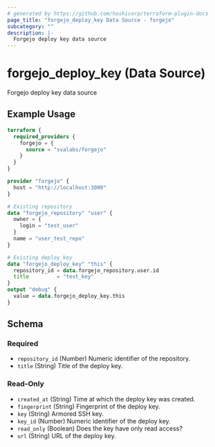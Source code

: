```yaml
---
# generated by https://github.com/hashicorp/terraform-plugin-docs
page_title: "forgejo_deploy_key Data Source - forgejo"
subcategory: ""
description: |-
  Forgejo deploy key data source
---
```


# forgejo_deploy_key (Data Source)

Forgejo deploy key data source

## Example Usage

```terraform
terraform {
  required_providers {
    forgejo = {
      source = "svalabs/forgejo"
    }
  }
}

provider "forgejo" {
  host = "http://localhost:3000"
}

# Existing repository
data "forgejo_repository" "user" {
  owner = {
    login = "test_user"
  }
  name = "user_test_repo"
}

# Existing deploy key
data "forgejo_deploy_key" "this" {
  repository_id = data.forgejo_repository.user.id
  title         = "test_key"
}
output "debug" {
  value = data.forgejo_deploy_key.this
}
```

<!-- schema generated by tfplugindocs -->
## Schema

### Required

- `repository_id` (Number) Numeric identifier of the repository.
- `title` (String) Title of the deploy key.

### Read-Only

- `created_at` (String) Time at which the deploy key was created.
- `fingerprint` (String) Fingerprint of the deploy key.
- `key` (String) Armored SSH key.
- `key_id` (Number) Numeric identifier of the deploy key.
- `read_only` (Boolean) Does the key have only read access?
- `url` (String) URL of the deploy key.
